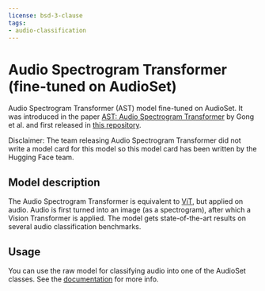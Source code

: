 ```yaml
---
license: bsd-3-clause
tags:
- audio-classification
---
```


# Audio Spectrogram Transformer (fine-tuned on AudioSet) 

Audio Spectrogram Transformer (AST) model fine-tuned on AudioSet. It was introduced in the paper [AST: Audio Spectrogram Transformer](https://arxiv.org/abs/2104.01778) by Gong et al. and first released in [this repository](https://github.com/YuanGongND/ast). 

Disclaimer: The team releasing Audio Spectrogram Transformer did not write a model card for this model so this model card has been written by the Hugging Face team.

## Model description

The Audio Spectrogram Transformer is equivalent to [ViT](https://huggingface.co/docs/transformers/model_doc/vit), but applied on audio. Audio is first turned into an image (as a spectrogram), after which a Vision Transformer is applied. The model gets state-of-the-art results on several audio classification benchmarks.

## Usage

You can use the raw model for classifying audio into one of the AudioSet classes. See the [documentation](https://huggingface.co/docs/transformers/main/en/model_doc/audio-spectrogram-transformer) for more info.